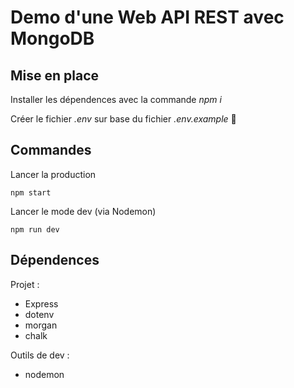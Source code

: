 # Demo d'une Web API REST avec MongoDB

## Mise en place
Installer les dépendences avec la commande _npm i_

Créer le fichier _.env_ sur base du fichier _.env.example_ 🌳

## Commandes
Lancer la production
```
npm start
```
Lancer le mode dev (via Nodemon)
```
npm run dev
```

## Dépendences
Projet :
- Express
- dotenv
- morgan
- chalk

Outils de dev :
- nodemon 